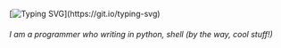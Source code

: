 [![Typing SVG](https://readme-typing-svg.herokuapp.com?font=Consolas&pause=1000&color=F76B04&center=true&width=435&lines=Hello!)](https://git.io/typing-svg)
###### I am a programmer who writing in python, shell (by the way, cool stuff!)
###### 
###### 
###### 


